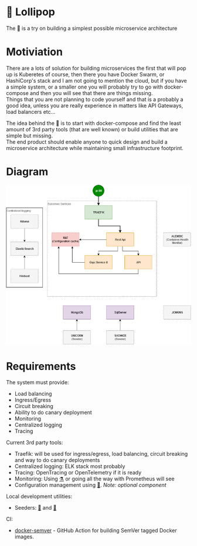 # :lollipop: Lollipop
The :lollipop: is a try on building a simplest possible microservice architecture

# Motiviation

There are a lots of solution for building microservices the first that will pop up is Kuberetes of course, then there you have Docker Swarm, or HashiCorp's stack and I am not going to mention the cloud, but if you have a simple system, or a smaller one you will probably try to go with docker-compose and then you will see that there are things missing.  
Things that you are not planning to code yourself and that is a probably a good idea, unless you are really experience in matters like API Gateways, load balancers etc...  

The idea behind the :lollipop: is to start with docker-compose and find the least amount of 3rd party tools (that are well known) or build utilities that are simple but missing.  
The end product should enable anyone to quick design and build a microservice architecture while maintaining small infrastructure footprint.

# Diagram
![Diagram](/images/lollipop-diagram.png)

# Requirements

The system must provide:
* Load balancing
* Ingress/Egress
* Circuit breaking
* Ability to do canary deployment
* Monitoring
* Centralized logging
* Tracing

Current 3rd party tools:
* Traefik: will be used for ingress/egress, load balancing, circuit breaking and way to do canary deployments
* Centralized logging: ELK stack most probably
* Tracing: OpenTracing or OpenTelemetry if it is ready
* Monitoring: Using [:alembic:](https://github.com/MirzaMerdovic/alembic) or going all the way with Prometheus will see 
* Configuration management using [:rat:](https://github.com/MirzaMerdovic/rat). _Note: optional component_

Local development utilities:
* Seeders: [:unicorn:](https://github.com/MirzaMerdovic/unicorn) and [:shower:](https://github.com/MirzaMerdovic/shower)

CI:
* [docker-semver](https://github.com/MirzaMerdovic/docker-semver-github-action) - GitHub Action for building SemVer tagged Docker images.
